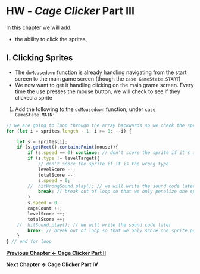 # HW - *Cage Clicker* Part III

In this chapter we will add:
  - the ability to click the sprites, 

## I. Clicking Sprites

- The `doMousedown` function is already handling navigating from the start screen to the main game screen (though the `case GameState.START`)
- We now want to get it handling clicking on the main grame screen. Every time the use presses the mouse button, we will check to see if they clicked a sprite

1. Add the following to the `doMousedown` function, under `case GameState.MAIN:`

```js
// we are going to loop through the array backwards so we check the sprites that are "on top" first
for (let i = sprites.length - 1; i >= 0; --i) {

	let s = sprites[i];
	if (s.getRect().containsPoint(mouse)){
		if (s.speed == 0) continue; // don't score the sprite if it's already been clicked
		if (s.type != levelTarget){
			// don't score the sprite if it is the wrong type
			levelScore --;
			totalScore --;
			s.speed = 0;
		//	hitWrongSound.play(); // we will write the sound code later
			break; // break out of loop so that we only penalize one sprite per click
		}
		s.speed = 0;
		cageCount ++;
		levelScore ++;
		totalScore ++;
	//	hitSound.play(); // we will write the sound code later
		break; // break out of loop so that we only score one sprite per click
	}
} // end for loop
```


**[Previous Chapter <- Cage Clicker Part II](HW-cage-clicker-2.md)**

**Next Chapter -> Cage Clicker Part IV**
